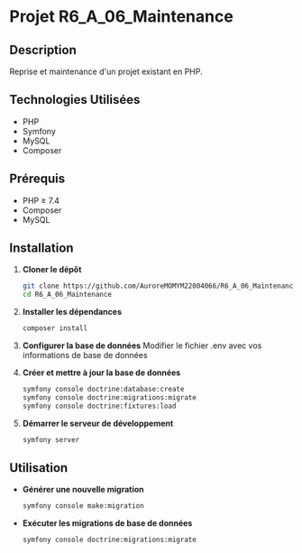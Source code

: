 # Projet R6_A_06_Maintenance

## Description
Reprise et maintenance d'un projet existant en PHP.

## Technologies Utilisées
- PHP
- Symfony
- MySQL
- Composer

## Prérequis
- PHP ≥ 7.4
- Composer
- MySQL

## Installation

1. **Cloner le dépôt**
    ```bash
    git clone https://github.com/AuroreMOMYM22004066/R6_A_06_Maintenance.git
    cd R6_A_06_Maintenance
    ```

2. **Installer les dépendances**
    ```bash
    composer install
    ```

3. **Configurer la base de données**
    Modifier le fichier .env avec vos informations de base de données


4. **Créer et mettre à jour la base de données**
    ```bash
    symfony console doctrine:database:create
    symfony console doctrine:migrations:migrate
    symfony console doctrine:fixtures:load
    ```

5. **Démarrer le serveur de développement**
    ```bash
    symfony server
    ```

## Utilisation

- **Générer une nouvelle migration**
    ```bash
    symfony console make:migration
    ```

- **Exécuter les migrations de base de données**
    ```bash
    symfony console doctrine:migrations:migrate
    ```
